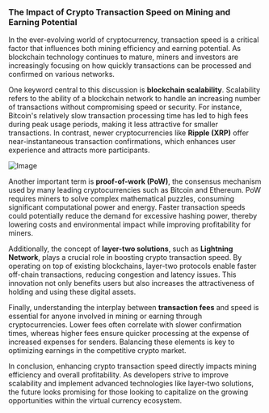 ### The Impact of Crypto Transaction Speed on Mining and Earning Potential

In the ever-evolving world of cryptocurrency, transaction speed is a critical factor that influences both mining efficiency and earning potential. As blockchain technology continues to mature, miners and investors are increasingly focusing on how quickly transactions can be processed and confirmed on various networks.

One keyword central to this discussion is **blockchain scalability**. Scalability refers to the ability of a blockchain network to handle an increasing number of transactions without compromising speed or security. For instance, Bitcoin's relatively slow transaction processing time has led to high fees during peak usage periods, making it less attractive for smaller transactions. In contrast, newer cryptocurrencies like **Ripple (XRP)** offer near-instantaneous transaction confirmations, which enhances user experience and attracts more participants.

![Image](https://github.com/user-attachments/assets/31692037-0104-4703-abd1-696b6a7dd41b)

Another important term is **proof-of-work (PoW)**, the consensus mechanism used by many leading cryptocurrencies such as Bitcoin and Ethereum. PoW requires miners to solve complex mathematical puzzles, consuming significant computational power and energy. Faster transaction speeds could potentially reduce the demand for excessive hashing power, thereby lowering costs and environmental impact while improving profitability for miners.

Additionally, the concept of **layer-two solutions**, such as **Lightning Network**, plays a crucial role in boosting crypto transaction speed. By operating on top of existing blockchains, layer-two protocols enable faster off-chain transactions, reducing congestion and latency issues. This innovation not only benefits users but also increases the attractiveness of holding and using these digital assets.

Finally, understanding the interplay between **transaction fees** and speed is essential for anyone involved in mining or earning through cryptocurrencies. Lower fees often correlate with slower confirmation times, whereas higher fees ensure quicker processing at the expense of increased expenses for senders. Balancing these elements is key to optimizing earnings in the competitive crypto market.

In conclusion, enhancing crypto transaction speed directly impacts mining efficiency and overall profitability. As developers strive to improve scalability and implement advanced technologies like layer-two solutions, the future looks promising for those looking to capitalize on the growing opportunities within the virtual currency ecosystem.